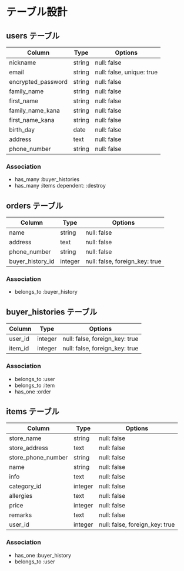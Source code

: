 # テーブル設計

## users テーブル

| Column             | Type   | Options                   |
| ------------------ | ------ | ------------------------- |
| nickname           | string | null: false               |
| email              | string | null: false, unique: true |
| encrypted_password | string | null: false               |
| family_name        | string | null: false               |
| first_name         | string | null: false               |
| family_name_kana   | string | null: false               |
| first_name_kana    | string | null: false               |
| birth_day          | date   | null: false               |
| address            | text   | null: false               |
| phone_number       | string | null: false               |


### Association

- has_many :buyer_histories
- has_many :items dependent: :destroy

## orders テーブル

| Column           | Type          | Options                        |
| ---------------- | ------------- | ------------------------------ |
| name             | string        | null: false                    |
| address          | text          | null: false                    |
| phone_number     | string        | null: false                    |
| buyer_history_id | integer       | null: false, foreign_key: true |

### Association

- belongs_to :buyer_history

## buyer_histories テーブル

| Column          | Type    | Options                        |
| --------------- | ------- | ------------------------------ |
| user_id         | integer | null: false, foreign_key: true |
| item_id         | integer | null: false, foreign_key: true |

### Association

- belongs_to :user
- belongs_to :item
- has_one :order

## items テーブル

| Column                  | Type          | Options                        |
| ----------------------- | ------------- | ------------------------------ |
| store_name              | string        | null: false                    |
| store_address           | text          | null: false                    |
| store_phone_number      | string        | null: false                    |
| name                    | string        | null: false                    |
| info                    | text          | null: false                    |
| category_id             | integer       | null: false                    |
| allergies               | text          | null: false                    |
| price                   | integer       | null: false                    |
| remarks                 | text          | null: false                    |
| user_id                 | integer       | null: false, foreign_key: true |

### Association
- has_one :buyer_history
- belongs_to :user
